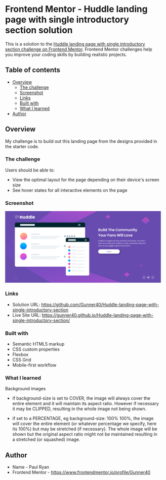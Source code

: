 # Frontend Mentor - Huddle landing page with single introductory section solution

This is a solution to the [Huddle landing page with single introductory section challenge on Frontend Mentor](https://www.frontendmentor.io/challenges/huddle-landing-page-with-a-single-introductory-section-B_2Wvxgi0). Frontend Mentor challenges help you improve your coding skills by building realistic projects.

## Table of contents

- [Overview](#overview)
  - [The challenge](#the-challenge)
  - [Screenshot](#screenshot)
  - [Links](#links)
  - [Built with](#built-with)
  - [What I learned](#what-i-learned)
- [Author](#author)

## Overview

My challenge is to build out this landing page from the designs provided in the starter code.

### The challenge

Users should be able to:

- View the optimal layout for the page depending on their device's screen size
- See hover states for all interactive elements on the page

### Screenshot

![](./Screenshot-Huddle-landing-page-with-single-introductory-section.png)

### Links

- Solution URL: https://github.com/Gunner40/Huddle-landing-page-with-single-introductory-section
- Live Site URL: https://gunner40.github.io/Huddle-landing-page-with-single-introductory-section/

### Built with

- Semantic HTML5 markup
- CSS custom properties
- Flexbox
- CSS Grid
- Mobile-first workflow

### What I learned

Background images

- if background-size is set to COVER, the image will always cover the entire element and it will maintain its aspect ratio. However if necessary it may be CLIPPED, resulting in the whole image not being shown.

- if set to a PERCENTAGE, eg background-size: 100% 100%, the image will cover the entire element (or whatever percentage we specify, here its 100%) but may be stretched (if necessary). The whole image will be shown but the original aspect ratio might not be maintained resulting in a stretched (or squashed) image.

## Author

- Name - Paul Ryan
- Frontend Mentor - https://www.frontendmentor.io/profile/Gunner40
